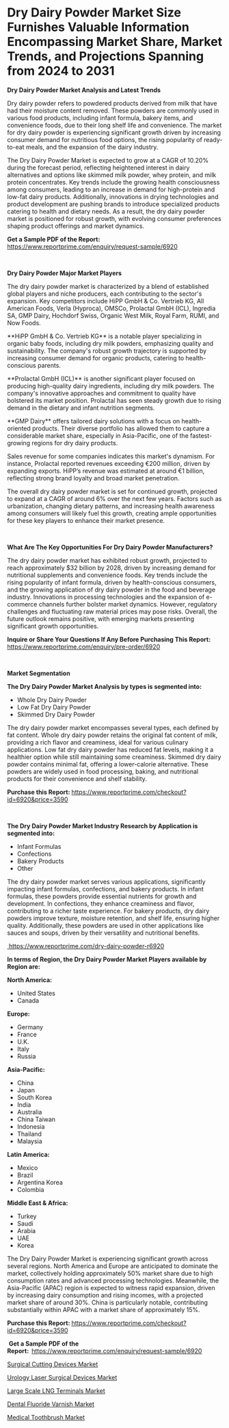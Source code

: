 <p><h1>Dry Dairy Powder Market Size Furnishes Valuable Information Encompassing Market Share, Market Trends, and Projections Spanning from 2024 to 2031</h1></p><p><strong>Dry Dairy Powder Market Analysis and Latest Trends</strong></p>
<p><p>Dry dairy powder refers to powdered products derived from milk that have had their moisture content removed. These powders are commonly used in various food products, including infant formula, bakery items, and convenience foods, due to their long shelf life and convenience. The market for dry dairy powder is experiencing significant growth driven by increasing consumer demand for nutritious food options, the rising popularity of ready-to-eat meals, and the expansion of the dairy industry.</p><p>The Dry Dairy Powder Market is expected to grow at a CAGR of 10.20% during the forecast period, reflecting heightened interest in dairy alternatives and options like skimmed milk powder, whey protein, and milk protein concentrates. Key trends include the growing health consciousness among consumers, leading to an increase in demand for high-protein and low-fat dairy products. Additionally, innovations in drying technologies and product development are pushing brands to introduce specialized products catering to health and dietary needs. As a result, the dry dairy powder market is positioned for robust growth, with evolving consumer preferences shaping product offerings and market dynamics.</p></p>
<p><strong>Get a Sample PDF of the Report:&nbsp;</strong> <a href="https://www.reportprime.com/enquiry/request-sample/6920">https://www.reportprime.com/enquiry/request-sample/6920</a></p>
<p>&nbsp;</p>
<p><strong>Dry Dairy Powder Major Market Players</strong></p>
<p><p>The dry dairy powder market is characterized by a blend of established global players and niche producers, each contributing to the sector's expansion. Key competitors include HiPP GmbH & Co. Vertrieb KG, All American Foods, Verla (Hyproca), OMSCo, Prolactal GmbH (ICL), Ingredia SA, GMP Dairy, Hochdorf Swiss, Organic West Milk, Royal Farm, RUMI, and Now Foods.</p><p>**HiPP GmbH & Co. Vertrieb KG** is a notable player specializing in organic baby foods, including dry milk powders, emphasizing quality and sustainability. The company's robust growth trajectory is supported by increasing consumer demand for organic products, catering to health-conscious parents.</p><p>**Prolactal GmbH (ICL)** is another significant player focused on producing high-quality dairy ingredients, including dry milk powders. The company's innovative approaches and commitment to quality have bolstered its market position. Prolactal has seen steady growth due to rising demand in the dietary and infant nutrition segments.</p><p>**GMP Dairy** offers tailored dairy solutions with a focus on health-oriented products. Their diverse portfolio has allowed them to capture a considerable market share, especially in Asia-Pacific, one of the fastest-growing regions for dry dairy products.</p><p>Sales revenue for some companies indicates this market's dynamism. For instance, Prolactal reported revenues exceeding €200 million, driven by expanding exports. HiPP’s revenue was estimated at around €1 billion, reflecting strong brand loyalty and broad market penetration.</p><p>The overall dry dairy powder market is set for continued growth, projected to expand at a CAGR of around 6% over the next few years. Factors such as urbanization, changing dietary patterns, and increasing health awareness among consumers will likely fuel this growth, creating ample opportunities for these key players to enhance their market presence.</p></p>
<p>&nbsp;</p>
<p><strong>What Are The Key Opportunities For Dry Dairy Powder Manufacturers?</strong></p>
<p><p>The dry dairy powder market has exhibited robust growth, projected to reach approximately $32 billion by 2028, driven by increasing demand for nutritional supplements and convenience foods. Key trends include the rising popularity of infant formula, driven by health-conscious consumers, and the growing application of dry dairy powder in the food and beverage industry. Innovations in processing technologies and the expansion of e-commerce channels further bolster market dynamics. However, regulatory challenges and fluctuating raw material prices may pose risks. Overall, the future outlook remains positive, with emerging markets presenting significant growth opportunities.</p></p>
<p><strong>Inquire or Share Your Questions If Any Before Purchasing This Report:</strong> <a href="https://www.reportprime.com/enquiry/pre-order/6920">https://www.reportprime.com/enquiry/pre-order/6920</a></p>
<p>&nbsp;</p>
<p><strong>Market Segmentation</strong></p>
<p><strong>The Dry Dairy Powder Market Analysis by types is segmented into:</strong></p>
<p><ul><li>Whole Dry Dairy Powder</li><li>Low Fat Dry Dairy Powder</li><li>Skimmed Dry Dairy Powder</li></ul></p>
<p><p>The dry dairy powder market encompasses several types, each defined by fat content. Whole dry dairy powder retains the original fat content of milk, providing a rich flavor and creaminess, ideal for various culinary applications. Low fat dry dairy powder has reduced fat levels, making it a healthier option while still maintaining some creaminess. Skimmed dry dairy powder contains minimal fat, offering a lower-calorie alternative. These powders are widely used in food processing, baking, and nutritional products for their convenience and shelf stability.</p></p>
<p><strong>Purchase this Report:&nbsp;</strong><a href="https://www.reportprime.com/checkout?id=6920&price=3590">https://www.reportprime.com/checkout?id=6920&price=3590</a></p>
<p>&nbsp;</p>
<p><strong>The Dry Dairy Powder Market Industry Research by Application is segmented into:</strong></p>
<p><ul><li>Infant Formulas</li><li>Confections</li><li>Bakery Products</li><li>Other</li></ul></p>
<p><p>The dry dairy powder market serves various applications, significantly impacting infant formulas, confections, and bakery products. In infant formulas, these powders provide essential nutrients for growth and development. In confections, they enhance creaminess and flavor, contributing to a richer taste experience. For bakery products, dry dairy powders improve texture, moisture retention, and shelf life, ensuring higher quality. Additionally, these powders are used in other applications like sauces and soups, driven by their versatility and nutritional benefits.</p></p>
<p><a href="https://www.reportprime.com/dry-dairy-powder-r6920">&nbsp;https://www.reportprime.com/dry-dairy-powder-r6920</a></p>
<p><strong>In terms of Region, the Dry Dairy Powder Market Players available by Region are:</strong></p>
<p>
    <p> <strong> North America: </strong>
        <ul>
            <li>United States</li>
            <li>Canada</li>
        </ul>
        </p> 
    <p> <strong> Europe: </strong>
        <ul>
            <li>Germany</li>
            <li>France</li>
            <li>U.K.</li>
            <li>Italy</li>
            <li>Russia</li>
        </ul>
        </p> 
    <p> <strong> Asia-Pacific: </strong>
        <ul>
            <li>China</li>
            <li>Japan</li>
            <li>South Korea</li>
            <li>India</li>
            <li>Australia</li>
            <li>China Taiwan</li>
            <li>Indonesia</li>
            <li>Thailand</li>
            <li>Malaysia</li>
        </ul>
        </p> 
    <p> <strong> Latin America: </strong>
        <ul>
            <li>Mexico</li>
            <li>Brazil</li>
            <li>Argentina Korea</li>
            <li>Colombia</li>
        </ul>
        </p> 
    <p> <strong> Middle East & Africa: </strong>
        <ul>
            <li>Turkey</li>
            <li>Saudi</li>
            <li>Arabia</li>
            <li>UAE</li>
            <li>Korea</li>
        </ul>
    </p>
    </p>
<p><p>The Dry Dairy Powder Market is experiencing significant growth across several regions. North America and Europe are anticipated to dominate the market, collectively holding approximately 50% market share due to high consumption rates and advanced processing technologies. Meanwhile, the Asia-Pacific (APAC) region is expected to witness rapid expansion, driven by increasing dairy consumption and rising incomes, with a projected market share of around 30%. China is particularly notable, contributing substantially within APAC with a market share of approximately 15%.</p></p>
<p><strong>Purchase this Report: </strong><a href="https://www.reportprime.com/checkout?id=6920&price=3590">https://www.reportprime.com/checkout?id=6920&price=3590</a></p>
<p>&nbsp;<strong>Get a Sample PDF of the Report:&nbsp;&nbsp;</strong><a href="https://www.reportprime.com/enquiry/request-sample/6920">https://www.reportprime.com/enquiry/request-sample/6920</a></p>
<p><strong></strong></p>
<p><p><a href="https://medium.com/@rosslarkin1962/an-in-depth-analysis-of-the-global-surgical-cutting-devices-market-scope-and-its-rapid-growing-9-1-55ff5f79318e">Surgical Cutting Devices Market</a></p><p><a href="https://medium.com/@nyahmertz1973/urology-laser-surgical-devices-market-research-report-market-forecast-and-growth-prospects-with-a-91684bbba533">Urology Laser Surgical Devices Market</a></p><p><a href="https://www.linkedin.com/pulse/large-scale-lng-terminals-industry-insights-report-analyzing-hgoic?trackingId=ekRhfGxxQPeqT9hZngTIpA%3D%3D">Large Scale LNG Terminals Market</a></p><p><a href="https://issuu.com/reportprime-2/docs/dental-fluoride-varnish-market-size_c78cb414f30aeb">Dental Fluoride Varnish Market</a></p><p><a href="https://issuu.com/reportprime-2/docs/medical-toothbrush-market-size-2030_e7a2518c72a9e8">Medical Toothbrush Market</a></p></p>